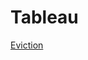 # Tableau
[Eviction](https://public.tableau.com/app/profile/tashi.palden/viz/Book11_16829063127560/Dashboard3)
